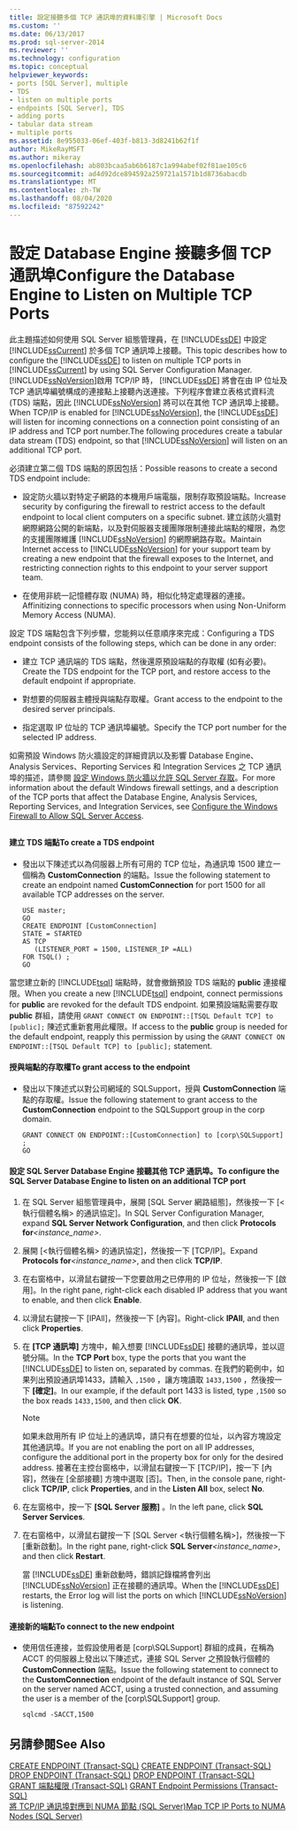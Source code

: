 ```yaml
---
title: 設定接聽多個 TCP 通訊埠的資料庫引擎 | Microsoft Docs
ms.custom: ''
ms.date: 06/13/2017
ms.prod: sql-server-2014
ms.reviewer: ''
ms.technology: configuration
ms.topic: conceptual
helpviewer_keywords:
- ports [SQL Server], multiple
- TDS
- listen on multiple ports
- endpoints [SQL Server], TDS
- adding ports
- tabular data stream
- multiple ports
ms.assetid: 8e955033-06ef-403f-b813-3d8241b62f1f
author: MikeRayMSFT
ms.author: mikeray
ms.openlocfilehash: ab803bcaa5ab6b6187c1a994abef02f81ae105c6
ms.sourcegitcommit: ad4d92dce894592a259721a1571b1d8736abacdb
ms.translationtype: MT
ms.contentlocale: zh-TW
ms.lasthandoff: 08/04/2020
ms.locfileid: "87592242"
---
```

# <a name="configure-the-database-engine-to-listen-on-multiple-tcp-ports"></a><span data-ttu-id="1e566-102">設定 Database Engine 接聽多個 TCP 通訊埠</span><span class="sxs-lookup"><span data-stu-id="1e566-102">Configure the Database Engine to Listen on Multiple TCP Ports</span></span>
  <span data-ttu-id="1e566-103">此主題描述如何使用 SQL Server 組態管理員，在 [!INCLUDE[ssDE](../../includes/ssde-md.md)] 中設定 [!INCLUDE[ssCurrent](../../includes/sscurrent-md.md)] 於多個 TCP 通訊埠上接聽。</span><span class="sxs-lookup"><span data-stu-id="1e566-103">This topic describes how to configure the [!INCLUDE[ssDE](../../includes/ssde-md.md)] to listen on multiple TCP ports in [!INCLUDE[ssCurrent](../../includes/sscurrent-md.md)] by using SQL Server Configuration Manager.</span></span> <span data-ttu-id="1e566-104">[!INCLUDE[ssNoVersion](../../includes/ssnoversion-md.md)]啟用 TCP/IP 時， [!INCLUDE[ssDE](../../includes/ssde-md.md)] 將會在由 IP 位址及 TCP 通訊埠編號構成的連接點上接聽內送連接。下列程序會建立表格式資料流 (TDS) 端點，因此 [!INCLUDE[ssNoVersion](../../includes/ssnoversion-md.md)] 將可以在其他 TCP 通訊埠上接聽。</span><span class="sxs-lookup"><span data-stu-id="1e566-104">When TCP/IP is enabled for [!INCLUDE[ssNoVersion](../../includes/ssnoversion-md.md)], the [!INCLUDE[ssDE](../../includes/ssde-md.md)] will listen for incoming connections on a connection point consisting of an IP address and TCP port number.The following procedures create a tabular data stream (TDS) endpoint, so that [!INCLUDE[ssNoVersion](../../includes/ssnoversion-md.md)] will listen on an additional TCP port.</span></span>  
  
 <span data-ttu-id="1e566-105">必須建立第二個 TDS 端點的原因包括：</span><span class="sxs-lookup"><span data-stu-id="1e566-105">Possible reasons to create a second TDS endpoint include:</span></span>  
  
-   <span data-ttu-id="1e566-106">設定防火牆以對特定子網路的本機用戶端電腦，限制存取預設端點。</span><span class="sxs-lookup"><span data-stu-id="1e566-106">Increase security by configuring the firewall to restrict access to the default endpoint to local client computers on a specific subnet.</span></span> <span data-ttu-id="1e566-107">建立該防火牆對網際網路公開的新端點，以及對伺服器支援團隊限制連接此端點的權限，為您的支援團隊維護 [!INCLUDE[ssNoVersion](../../includes/ssnoversion-md.md)] 的網際網路存取。</span><span class="sxs-lookup"><span data-stu-id="1e566-107">Maintain Internet access to [!INCLUDE[ssNoVersion](../../includes/ssnoversion-md.md)] for your support team by creating a new endpoint that the firewall exposes to the Internet, and restricting connection rights to this endpoint to your server support team.</span></span>  
  
-   <span data-ttu-id="1e566-108">在使用非統一記憶體存取 (NUMA) 時，相似化特定處理器的連接。</span><span class="sxs-lookup"><span data-stu-id="1e566-108">Affinitizing connections to specific processors when using Non-Uniform Memory Access (NUMA).</span></span>  
  
 <span data-ttu-id="1e566-109">設定 TDS 端點包含下列步驟，您能夠以任意順序來完成：</span><span class="sxs-lookup"><span data-stu-id="1e566-109">Configuring a TDS endpoint consists of the following steps, which can be done in any order:</span></span>  
  
-   <span data-ttu-id="1e566-110">建立 TCP 通訊端的 TDS 端點，然後還原預設端點的存取權 (如有必要)。</span><span class="sxs-lookup"><span data-stu-id="1e566-110">Create the TDS endpoint for the TCP port, and restore access to the default endpoint if appropriate.</span></span>  
  
-   <span data-ttu-id="1e566-111">對想要的伺服器主體授與端點存取權。</span><span class="sxs-lookup"><span data-stu-id="1e566-111">Grant access to the endpoint to the desired server principals.</span></span>  
  
-   <span data-ttu-id="1e566-112">指定選取 IP 位址的 TCP 通訊埠編號。</span><span class="sxs-lookup"><span data-stu-id="1e566-112">Specify the TCP port number for the selected IP address.</span></span>  
  
 <span data-ttu-id="1e566-113">如需預設 Windows 防火牆設定的詳細資訊以及影響 Database Engine、Analysis Services、Reporting Services 和 Integration Services 之 TCP 通訊埠的描述，請參閱 [設定 Windows 防火牆以允許 SQL Server 存取](../../sql-server/install/configure-the-windows-firewall-to-allow-sql-server-access.md)。</span><span class="sxs-lookup"><span data-stu-id="1e566-113">For more information about the default Windows firewall settings, and a description of the TCP ports that affect the Database Engine, Analysis Services, Reporting Services, and Integration Services, see [Configure the Windows Firewall to Allow SQL Server Access](../../sql-server/install/configure-the-windows-firewall-to-allow-sql-server-access.md).</span></span>  
  
##  <a name="SSMSProcedure"></a>  
  
#### <a name="to-create-a-tds-endpoint"></a><span data-ttu-id="1e566-114">建立 TDS 端點</span><span class="sxs-lookup"><span data-stu-id="1e566-114">To create a TDS endpoint</span></span>  
  
-   <span data-ttu-id="1e566-115">發出以下陳述式以為伺服器上所有可用的 TCP 位址，為通訊埠 1500 建立一個稱為 **CustomConnection** 的端點。</span><span class="sxs-lookup"><span data-stu-id="1e566-115">Issue the following statement to create an endpoint named **CustomConnection** for port 1500 for all available TCP addresses on the server.</span></span>  
  
    ```  
    USE master;  
    GO  
    CREATE ENDPOINT [CustomConnection]  
    STATE = STARTED  
    AS TCP  
       (LISTENER_PORT = 1500, LISTENER_IP =ALL)  
    FOR TSQL() ;  
    GO  
    ```  
  
 <span data-ttu-id="1e566-116">當您建立新的 [!INCLUDE[tsql](../../includes/tsql-md.md)] 端點時，就會撤銷預設 TDS 端點的 **public** 連接權限。</span><span class="sxs-lookup"><span data-stu-id="1e566-116">When you create a new [!INCLUDE[tsql](../../includes/tsql-md.md)] endpoint, connect permissions for **public** are revoked for the default TDS endpoint.</span></span> <span data-ttu-id="1e566-117">如果預設端點需要存取 **public** 群組，請使用 `GRANT CONNECT ON ENDPOINT::[TSQL Default TCP] to [public];` 陳述式重新套用此權限。</span><span class="sxs-lookup"><span data-stu-id="1e566-117">If access to the **public** group is needed for the default endpoint, reapply this permission by using the `GRANT CONNECT ON ENDPOINT::[TSQL Default TCP] to [public];` statement.</span></span>  
  
#### <a name="to-grant-access-to-the-endpoint"></a><span data-ttu-id="1e566-118">授與端點的存取權</span><span class="sxs-lookup"><span data-stu-id="1e566-118">To grant access to the endpoint</span></span>  
  
-   <span data-ttu-id="1e566-119">發出以下陳述式以對公司網域的 SQLSupport，授與 **CustomConnection** 端點的存取權。</span><span class="sxs-lookup"><span data-stu-id="1e566-119">Issue the following statement to grant access to the **CustomConnection** endpoint to the SQLSupport group in the corp domain.</span></span>  
  
    ```  
    GRANT CONNECT ON ENDPOINT::[CustomConnection] to [corp\SQLSupport] ;  
    GO  
    ```  
  
#### <a name="to-configure-the-sql-server-database-engine-to-listen-on-an-additional-tcp-port"></a><span data-ttu-id="1e566-120">設定 SQL Server Database Engine 接聽其他 TCP 通訊埠。</span><span class="sxs-lookup"><span data-stu-id="1e566-120">To configure the SQL Server Database Engine to listen on an additional TCP port</span></span>  
  
1.  <span data-ttu-id="1e566-121">在 SQL Server 組態管理員中，展開 [SQL Server 網路組態]，然後按一下 [<執行個體名稱> 的通訊協定]。</span><span class="sxs-lookup"><span data-stu-id="1e566-121">In SQL Server Configuration Manager, expand **SQL Server Network Configuration**, and then click **Protocols for**_<instance_name>_.</span></span>  
  
2.  <span data-ttu-id="1e566-122">展開 [<執行個體名稱> 的通訊協定]，然後按一下 [TCP/IP]。</span><span class="sxs-lookup"><span data-stu-id="1e566-122">Expand **Protocols for**_<instance_name>_, and then click **TCP/IP**.</span></span>  
  
3.  <span data-ttu-id="1e566-123">在右窗格中，以滑鼠右鍵按一下您要啟用之已停用的 IP 位址，然後按一下 [啟用]。</span><span class="sxs-lookup"><span data-stu-id="1e566-123">In the right pane, right-click each disabled IP address that you want to enable, and then click **Enable**.</span></span>  
  
4.  <span data-ttu-id="1e566-124">以滑鼠右鍵按一下 [IPAll]，然後按一下 [內容]。</span><span class="sxs-lookup"><span data-stu-id="1e566-124">Right-click **IPAll**, and then click **Properties**.</span></span>  
  
5.  <span data-ttu-id="1e566-125">在 **[TCP 通訊埠]** 方塊中，輸入想要 [!INCLUDE[ssDE](../../includes/ssde-md.md)] 接聽的通訊埠，並以逗號分隔。</span><span class="sxs-lookup"><span data-stu-id="1e566-125">In the **TCP Port** box, type the ports that you want the [!INCLUDE[ssDE](../../includes/ssde-md.md)] to listen on, separated by commas.</span></span> <span data-ttu-id="1e566-126">在我們的範例中，如果列出預設通訊埠1433，請輸入 `,1500` ，讓方塊讀取 `1433,1500` ，然後按一下 **[確定]**。</span><span class="sxs-lookup"><span data-stu-id="1e566-126">In our example, if the default port 1433 is listed, type `,1500` so the box reads `1433,1500`, and then click **OK**.</span></span>  
  
    > [!NOTE]  
    >  <span data-ttu-id="1e566-127">如果未啟用所有 IP 位址上的通訊埠，請只有在想要的位址，以內容方塊設定其他通訊埠。</span><span class="sxs-lookup"><span data-stu-id="1e566-127">If you are not enabling the port on all IP addresses, configure the additional port in the property box for only for the desired address.</span></span> <span data-ttu-id="1e566-128">接著在主控台窗格中，以滑鼠右鍵按一下 [TCP/IP]，按一下 [內容]，然後在 [全部接聽] 方塊中選取 [否]。</span><span class="sxs-lookup"><span data-stu-id="1e566-128">Then, in the console pane, right-click **TCP/IP**, click **Properties**, and in the **Listen All** box, select **No**.</span></span>  
  
6.  <span data-ttu-id="1e566-129">在左窗格中，按一下 **[SQL Server 服務]** 。</span><span class="sxs-lookup"><span data-stu-id="1e566-129">In the left pane, click **SQL Server Services**.</span></span>  
  
7.  <span data-ttu-id="1e566-130">在右窗格中，以滑鼠右鍵按一下 [SQL Server <執行個體名稱>]，然後按一下 [重新啟動]。</span><span class="sxs-lookup"><span data-stu-id="1e566-130">In the right pane, right-click **SQL Server**_<instance_name>_, and then click **Restart**.</span></span>  
  
     <span data-ttu-id="1e566-131">當 [!INCLUDE[ssDE](../../includes/ssde-md.md)] 重新啟動時，錯誤記錄檔將會列出 [!INCLUDE[ssNoVersion](../../includes/ssnoversion-md.md)] 正在接聽的通訊埠。</span><span class="sxs-lookup"><span data-stu-id="1e566-131">When the [!INCLUDE[ssDE](../../includes/ssde-md.md)] restarts, the Error log will list the ports on which [!INCLUDE[ssNoVersion](../../includes/ssnoversion-md.md)] is listening.</span></span>  
  
#### <a name="to-connect-to-the-new-endpoint"></a><span data-ttu-id="1e566-132">連接新的端點</span><span class="sxs-lookup"><span data-stu-id="1e566-132">To connect to the new endpoint</span></span>  
  
-   <span data-ttu-id="1e566-133">使用信任連接，並假設使用者是 [corp\SQLSupport] 群組的成員，在稱為 ACCT 的伺服器上發出以下陳述式，連接 SQL Server 之預設執行個體的 **CustomConnection** 端點。</span><span class="sxs-lookup"><span data-stu-id="1e566-133">Issue the following statement to connect to the **CustomConnection** endpoint of the default instance of SQL Server on the server named ACCT, using a trusted connection, and assuming the user is a member of the [corp\SQLSupport] group.</span></span>  
  
    ```  
    sqlcmd -SACCT,1500  
    ```  
  
## <a name="see-also"></a><span data-ttu-id="1e566-134">另請參閱</span><span class="sxs-lookup"><span data-stu-id="1e566-134">See Also</span></span>  
 <span data-ttu-id="1e566-135">[CREATE ENDPOINT &#40;Transact-SQL&#41;](/sql/t-sql/statements/create-endpoint-transact-sql) </span><span class="sxs-lookup"><span data-stu-id="1e566-135">[CREATE ENDPOINT &#40;Transact-SQL&#41;](/sql/t-sql/statements/create-endpoint-transact-sql) </span></span>  
 <span data-ttu-id="1e566-136">[DROP ENDPOINT &#40;Transact-SQL&#41;](/sql/t-sql/statements/drop-endpoint-transact-sql) </span><span class="sxs-lookup"><span data-stu-id="1e566-136">[DROP ENDPOINT &#40;Transact-SQL&#41;](/sql/t-sql/statements/drop-endpoint-transact-sql) </span></span>  
 <span data-ttu-id="1e566-137">[GRANT 端點權限 &#40;Transact-SQL&#41;](/sql/t-sql/statements/grant-endpoint-permissions-transact-sql) </span><span class="sxs-lookup"><span data-stu-id="1e566-137">[GRANT Endpoint Permissions &#40;Transact-SQL&#41;](/sql/t-sql/statements/grant-endpoint-permissions-transact-sql) </span></span>  
 [<span data-ttu-id="1e566-138">將 TCP/IP 通訊埠對應到 NUMA 節點 &#40;SQL Server&#41;</span><span class="sxs-lookup"><span data-stu-id="1e566-138">Map TCP IP Ports to NUMA Nodes &#40;SQL Server&#41;</span></span>](map-tcp-ip-ports-to-numa-nodes-sql-server.md)  
  
  
